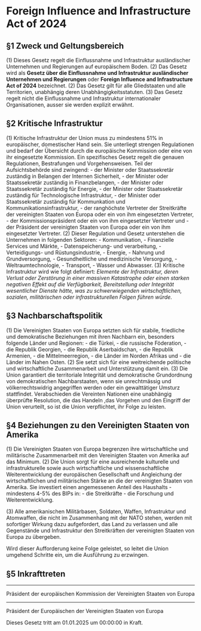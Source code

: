 # Foreign Influence and Infrastructure Act of 2024

## §1 Zweck und Geltungsbereich
(1) Dieses Gesetz regelt die Einflussnahme und Infrastruktur ausländischer Unternehmen und Regierungen auf europäischem Boden.
(2) Das Gesetz wird als **Gesetz über die Einflussnahme und Infrastruktur ausländischer Unternehmen und Regierungen** oder **Foreign Influence and Infrastructure Act of 2024** bezeichnet.
(2) Das Gesetz gilt für alle Gliedstaaten und alle Territorien, unabhängig deren Unabhängigkeitsstatuten. 
(3) Das Gesetz regelt nicht die Einflussnahme und Infrastruktur internationaler Organisationen, ausser sie werden explizit erwähnt.

## §2 Kritische Infrastruktur
(1) Kritische Infrastruktur der Union muss zu mindestens 51% in europäischer, domestischer Hand sein. Sie unterliegt strengen Regulationen und bedarf der Übersicht durch die europäische Kommission oder eine von ihr eingesetzte Kommission. Ein spezifisches Gesetz regelt die genauen Regulationen, Bestrafungen und Vorgehensweisen.
Teil der Aufsichtsbehörde sind zwingend:
	- der Minister oder Staatssekretär zuständig in Belangen der Internen Sicherheit,
	- der Minister oder Staatssekretär zuständig in Finanzbelangen,
	- der Minister oder Staatssekretär zuständig für Energie,
	- der Minister oder Staatssekretär zuständig für Technologische Infrastruktur,
	- der Minister oder Staatssekretär zuständig für Kommunkation und Kommunikationsinfrastruktur,
	- der ranghöchste Vertreter der Streitkräfte der vereinigten Staaten von Europa oder ein von ihm eingesetzten Vertreter,
	- der Kommissionspräsident oder ein von ihm eingesetzter Vertreter und
	- der Präsident der vereinigten Staaten von Europa oder ein von ihm eingesetzter Vertreter.
(2) Dieser Regulation und Gesetz unterstehen die Unternehmen in folgenden Sektoren:
	- Kommunikation,
	- Finanzielle Services und Märkte,
	- Datenspeicherung- und verarbeitung,
	- Verteidigungs- und Rüstungsindustrie,
	- Energie,
	- Nahrung und Grundversorgung,
	- Gesundheitliche und medizinische Versorgung,
	- Weltraumtechnologie,
	- Transport,
	- Wasser und Abwasser.
(3) Kritische Infrastruktur wird wie folgt definiert:
	_Elemente der Infrastruktur, deren Verlust oder Zerstörung in einer massiven Katastrophe oder einen starken negativen Effekt auf die Verfügbarkeit, Bereitstellung oder Integrität wesentlicher Dienste hätte, was zu schwerwiegenden wirtschaftlichen, sozialen, militärischen oder infrastrukturellen Folgen führen würde._

## §3 Nachbarschaftspolitik
(1) Die Vereinigten Staaten von Europa setzten sich für stabile, friedliche und demokratische Beziehungen mit ihren Nachbarn ein, besonders folgende Länder und Regionen:
	- die Türkei,
	- die russische Föderation,
	- die Republik Georgien,
	- die Republik Aserbaidschan,
	- die Republik Armenien,
	- die Mittelmeerregion,
	- die Länder im Norden Afrikas und 
	- die Länder im Nahen Osten. 
(2) Sie setzt sich für eine weitreichende politische und wirtschaftliche Zusammenarbeit und Unterstützung damit ein.
(3) Die Union garantiert die territoriale Integrität und demokratische Grundordnung von demokratischen Nachbarstaaten, wenn sie unrechtmässig und völkerrechtswidrig angegriffen werden oder ein gewalttätiger Umsturz stattfindet. 
Verabschieden die Vereinten Nationen eine unabhängig überprüfte Resolution, die das Handeln ,das Vorgehen und den Eingriff der Union verurteilt, so ist die Union verpflichtet, ihr Folge zu leisten.  

## §4 Beziehungen zu den Vereinigten Staaten von Amerika
(1) Die Vereinigten Staaten von Europa begrenzen ihre wirtschaftliche und militärische Zusammenarbeit mit den Vereinigten Staaten von Amerika auf das Minimum. 
(2) Die Union sorgt für eine ausreichende kulturelle und infrastrukturelle sowie auch wirtschaftliche und wissenschaftliche Weiterentwicklung der europäischen Gesellschaft und Angleichung der wirtschaftlichen und militärischen Stärke an die der vereinigten Staaten von Amerika. Sie investiert einen angemessenen Anteil des Haushalts - mindestens 4-5% des BIPs in:
	- die Streitkräfte
	- die Forschung und Weiterentwicklung.

(3) Alle amerikanischen Militärbasen, Soldaten, Waffen, Infrastruktur und Atomwaffen, die nicht im Zusammenhang mit der NATO stehen, werden mit sofortiger Wirkung dazu aufgefordert, das Land zu verlassen und alle Gegenstände und Infrastruktur den Streitkräften der vereinigten Staaten von Europa zu übergeben. 

Wird dieser Aufforderung keine Folge geleistet, so leitet die Union umgehend Schritte ein, um die Ausführung zu erzwingen. 
 
## §5 Inkrafttreten


_________________________________
Präsident der europäischen Kommission der Vereinigten Staaten von Europa


_________________________________
Präsident der Europäischen der Vereinigten Staaten von Europa

Dieses Gesetz tritt am 01.01.2025 um 00:00:00 in Kraft.
